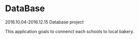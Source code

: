 # DataBase
2016.10.04-2016.12.15 Database project

This application goals to connenct each schools to local bakery.
